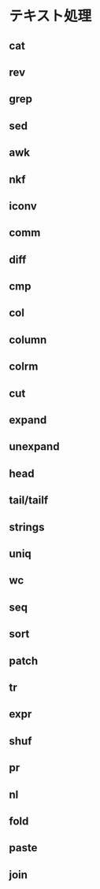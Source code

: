 # テキスト処理
## cat
## rev
## grep
## sed
## awk
## nkf
## iconv
## comm
## diff
## cmp
## col
## column
## colrm
## cut
## expand
## unexpand
## head
## tail/tailf
## strings
## uniq
## wc
## seq
## sort
## patch
## tr
## expr
## shuf
## pr
## nl
## fold
## paste
## join